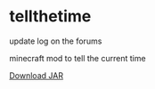 # tellthetime
update log on the forums

minecraft mod to tell the current time

<a id="raw-url" href="https://raw.githubusercontent.com/moosipea/tellthetime/master/tellthetime_1.1.0.jar">Download JAR</a>
